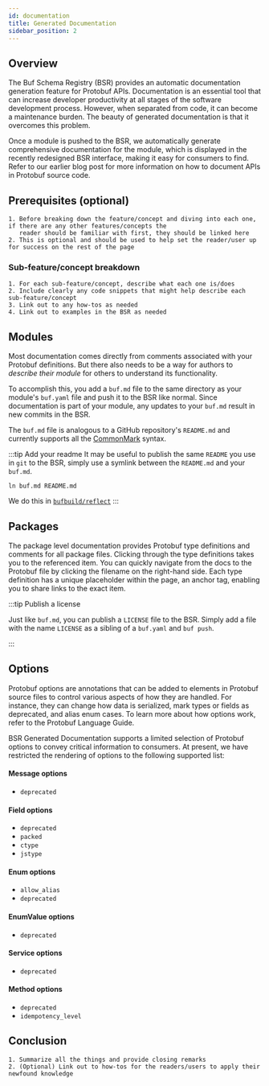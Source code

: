 ```yaml
---
id: documentation
title: Generated Documentation
sidebar_position: 2
---
```


## Overview

The Buf Schema Registry (BSR) provides an automatic documentation generation feature for Protobuf APIs. Documentation is
an essential tool that can increase developer productivity at all stages of the software development process. However,
when separated from code, it can become a maintenance burden. The beauty of generated documentation is that it overcomes
this problem.

Once a module is pushed to the BSR, we automatically generate comprehensive documentation for the module, which is
displayed in the recently redesigned BSR interface, making it easy for consumers to find. Refer to our earlier blog post
for more information on how to document APIs in Protobuf source code.

## Prerequisites (optional)

    1. Before breaking down the feature/concept and diving into each one, if there are any other features/concepts the
       reader should be familiar with first, they should be linked here
    2. This is optional and should be used to help set the reader/user up for success on the rest of the page

### Sub-feature/concept breakdown

    1. For each sub-feature/concept, describe what each one is/does
    2. Include clearly any code snippets that might help describe each sub-feature/concept
    3. Link out to any how-tos as needed
    4. Link out to examples in the BSR as needed

## Modules

Most documentation comes directly from comments associated with your Protobuf definitions. But there also needs to be a
way for authors to _describe their module_ for others to understand its functionality.

To accomplish this, you add a `buf.md` file to the same directory as your module's `buf.yaml` file and push it to the
BSR like normal. Since documentation is part of your module, any updates to your `buf.md` result in new commits in the
BSR.

The `buf.md` file is analogous to a GitHub repository's `README.md` and currently supports all
the [CommonMark](https://commonmark.org) syntax.

:::tip Add your readme
It may be useful to publish the same `README` you use in `git` to the BSR, simply use a symlink between the `README.md`
and your `buf.md`.

```shell
ln buf.md README.md
```

We do this in [`bufbuild/reflect`](https://buf.build/bufbuild/reflect)
:::

## Packages

The package level documentation provides Protobuf type definitions and comments for all package files. Clicking through
the type definitions takes you to the referenced item. You can quickly navigate from the docs to the Protobuf file by
clicking the filename on the right-hand side. Each type definition has a unique placeholder within the page, an anchor
tag, enabling you to share links to the exact item.

:::tip Publish a license

Just like `buf.md`, you can publish a `LICENSE` file to the BSR. Simply add a file with the name `LICENSE` as a sibling
of a `buf.yaml` and `buf push`.

:::

## Options

Protobuf options are annotations that can be added to elements in Protobuf source files to control various aspects of
how they are handled. For instance, they can change how data is serialized, mark types or fields as deprecated, and
alias enum cases. To learn more about how options work, refer to the Protobuf Language Guide.

BSR Generated Documentation supports a limited selection of Protobuf options to convey critical information to
consumers. At present, we have restricted the rendering of options to the following supported list:

<div class="row">
<div class="col col--4">

#### Message options

- `deprecated`

#### Field options

- `deprecated`
- `packed`
- `ctype`
- `jstype`

</div>

<div class="col col--4">

#### Enum options

- `allow_alias`
- `deprecated`

#### EnumValue options

- `deprecated`

</div>
<div class="col col--4">


#### Service options

- `deprecated`

#### Method options

- `deprecated`
- `idempotency_level`

</div>
</div>

## Conclusion


    1. Summarize all the things and provide closing remarks
    2. (Optional) Link out to how-tos for the readers/users to apply their newfound knowledge











